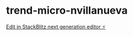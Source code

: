 # trend-micro-nvillanueva

[Edit in StackBlitz next generation editor ⚡️](https://stackblitz.com/~/github.com/Eshichi/trend-micro-nvillanueva)
